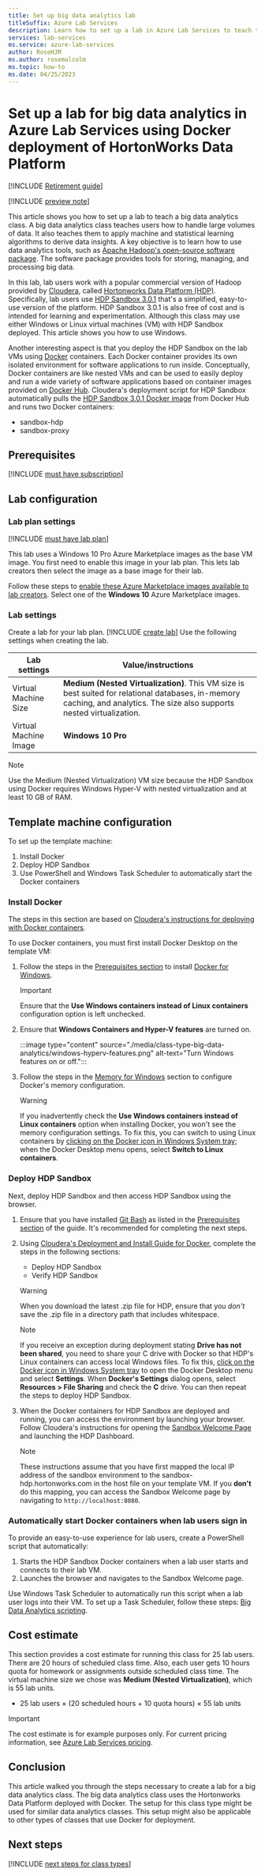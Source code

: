 ```yaml
---
title: Set up big data analytics lab
titleSuffix: Azure Lab Services
description: Learn how to set up a lab in Azure Lab Services to teach the big data analytics using Docker deployment of Hortonworks Data Platform (HDP).
services: lab-services
ms.service: azure-lab-services
author: RoseHJM
ms.author: rosemalcolm
ms.topic: how-to
ms.date: 04/25/2023
---
```


# Set up a lab for big data analytics in Azure Lab Services using Docker deployment of HortonWorks Data Platform

[!INCLUDE [Retirement guide](./includes/retirement-banner.md)]

[!INCLUDE [preview note](./includes/lab-services-new-update-focused-article.md)]

This article shows you how to set up a lab to teach a big data analytics class. A big data analytics class teaches users how to handle large volumes of data. It also teaches them to apply machine and statistical learning algorithms to derive data insights. A key objective is to learn how to use data analytics tools, such as [Apache Hadoop's open-source software package](https://hadoop.apache.org/). The software package provides tools for storing, managing, and processing big data.

In this lab, lab users work with a popular commercial version of Hadoop provided by [Cloudera](https://www.cloudera.com/), called [Hortonworks Data Platform (HDP)](https://www.cloudera.com/products/hdp.html). Specifically, lab users use [HDP Sandbox 3.0.1](https://www.cloudera.com/tutorials/getting-started-with-hdp-sandbox/1.html) that's a simplified, easy-to-use version of the platform. HDP Sandbox 3.0.1 is also free of cost and is intended for learning and experimentation. Although this class may use either Windows or Linux virtual machines (VM) with HDP Sandbox deployed. This article shows you how to use Windows.

Another interesting aspect is that you deploy the HDP Sandbox on the lab VMs using [Docker](https://www.docker.com/) containers. Each Docker container provides its own isolated environment for software applications to run inside. Conceptually, Docker containers are like nested VMs and can be used to easily deploy and run a wide variety of software applications based on container images provided on [Docker Hub](https://www.docker.com/products/docker-hub). Cloudera's deployment script for HDP Sandbox automatically pulls the [HDP Sandbox 3.0.1 Docker image](https://hub.docker.com/r/hortonworks/sandbox-hdp) from Docker Hub and runs two Docker containers:

- sandbox-hdp
- sandbox-proxy

## Prerequisites

[!INCLUDE [must have subscription](./includes/lab-services-class-type-subscription.md)]

## Lab configuration

### Lab plan settings

[!INCLUDE [must have lab plan](./includes/lab-services-class-type-lab-plan.md)]

This lab uses a Windows 10 Pro Azure Marketplace images as the base VM image. You first need to enable this image in your lab plan. This lets lab creators then select the image as a base image for their lab.

Follow these steps to [enable these Azure Marketplace images available to lab creators](specify-marketplace-images.md). Select one of the **Windows 10** Azure Marketplace images.

### Lab settings

Create a lab for your lab plan. [!INCLUDE [create lab](./includes/lab-services-class-type-lab.md)]  Use the following settings when creating the lab.

| Lab settings | Value/instructions |
| ------------ | ------------------ |
|Virtual Machine Size| **Medium (Nested Virtualization)**. This VM size is best suited for relational databases, in-memory caching, and analytics. The size also supports nested virtualization.|  
|Virtual Machine Image| **Windows 10 Pro**|
    
> [!NOTE]
> Use the Medium (Nested Virtualization) VM size because the HDP Sandbox using Docker requires Windows Hyper-V with nested virtualization and at least 10 GB of RAM.

## Template machine configuration

To set up the template machine:

1. Install Docker
1. Deploy HDP Sandbox
1. Use PowerShell and Windows Task Scheduler to automatically start the Docker containers

### Install Docker

The steps in this section are based on [Cloudera's instructions for deploying with Docker containers](https://www.cloudera.com/tutorials/sandbox-deployment-and-install-guide/3.html).

To use Docker containers, you must first install Docker Desktop on the template VM:

1. Follow the steps in the [Prerequisites section](https://www.cloudera.com/tutorials/sandbox-deployment-and-install-guide/3.html#prerequisites) to install [Docker for Windows](https://docs.docker.com/docker-for-windows/install/).

    > [!IMPORTANT]
    > Ensure that the **Use Windows containers instead of Linux containers** configuration option is left unchecked.

1. Ensure that **Windows Containers and Hyper-V features** are turned on.

     :::image type="content" source="./media/class-type-big-data-analytics/windows-hyperv-features.png" alt-text="Turn Windows features on or off.":::

1. Follow the steps in the [Memory for Windows](https://www.cloudera.com/tutorials/sandbox-deployment-and-install-guide/3.html#memory-for-windows) section to configure Docker's memory configuration.

    > [!WARNING]
    > If you inadvertently check the **Use Windows containers instead of Linux containers** option when installing Docker, you won't see the memory configuration settings. To fix this, you can switch to using Linux containers by [clicking on the Docker icon in Windows System tray](https://docs.docker.com/docker-for-windows/#docker-settings-dialog); when the Docker Desktop menu opens, select **Switch to Linux containers**.

### Deploy HDP Sandbox

Next, deploy HDP Sandbox and then access HDP Sandbox using the browser.

1. Ensure that you have installed [Git Bash](https://gitforwindows.org/) as listed in the [Prerequisites section](https://www.cloudera.com/tutorials/sandbox-deployment-and-install-guide/3.html#prerequisites) of the guide. It's recommended for completing the next steps.

1. Using [Cloudera's Deployment and Install Guide for Docker](https://www.cloudera.com/tutorials/sandbox-deployment-and-install-guide/3.html), complete the steps in the following sections:

   - Deploy HDP Sandbox
   - Verify HDP Sandbox

    > [!WARNING]
    > When you download the latest .zip file for HDP, ensure that you *don't* save the .zip file in a directory path that includes whitespace.

    > [!NOTE]
    > If you receive an exception during deployment stating **Drive has not been shared**, you need to share your C drive with Docker so that HDP's Linux containers can access local Windows files. To fix this, [click on the Docker icon in Windows System tray](https://docs.docker.com/docker-for-windows/#docker-settings-dialog) to open the Docker Desktop menu and select **Settings**. When **Docker's Settings** dialog opens, select **Resources > File Sharing** and check the **C** drive. You can then repeat the steps to deploy HDP Sandbox.

1. When the Docker containers for HDP Sandbox are deployed and running, you can access the environment by launching your browser. Follow Cloudera's instructions for opening the [Sandbox Welcome Page](https://www.cloudera.com/tutorials/learning-the-ropes-of-the-hdp-sandbox.html#welcome-page) and launching the HDP Dashboard.

    > [!NOTE]
    > These instructions assume that you have first mapped the local IP address of the sandbox environment to the sandbox-hdp.hortonworks.com in the host file on your template VM. If you **don't** do this mapping, you can access the Sandbox Welcome page by navigating to `http://localhost:8080`.

### Automatically start Docker containers when lab users sign in

To provide an easy-to-use experience for lab users, create a PowerShell script that automatically:

1. Starts the HDP Sandbox Docker containers when a lab user starts and connects to their lab VM.
1. Launches the browser and navigates to the Sandbox Welcome page.

Use Windows Task Scheduler to automatically run this script when a lab user logs into their VM. To set up a Task Scheduler, follow these steps: [Big Data Analytics scripting](https://aka.ms/azlabs/scripts/BigDataAnalytics).

## Cost estimate

This section provides a cost estimate for running this class for 25 lab users. There are 20 hours of scheduled class time. Also, each user gets 10 hours quota for homework or assignments outside scheduled class time. The virtual machine size we chose was **Medium (Nested Virtualization)**, which is 55 lab units.

- 25 lab users &times; (20 scheduled hours + 10 quota hours) &times; 55 lab units

> [!IMPORTANT]
> The cost estimate is for example purposes only.  For current pricing information, see [Azure Lab Services pricing](https://azure.microsoft.com/pricing/details/lab-services/).

## Conclusion

This article walked you through the steps necessary to create a lab for a big data analytics class. The big data analytics class uses the Hortonworks Data Platform deployed with Docker. The setup for this class type might be used for similar data analytics classes. This setup might also be applicable to other types of classes that use Docker for deployment.

## Next steps

[!INCLUDE [next steps for class types](./includes/lab-services-class-type-next-steps.md)]
